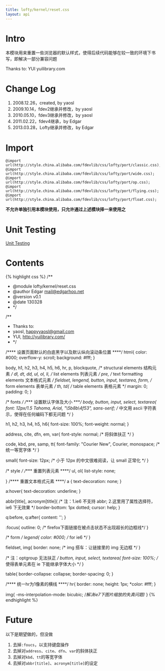 ```yaml
---
title: lofty/kernel/reset.css
layout: api
---
```


# Intro

本模块用来重置一些浏览器的默认样式，使得后续代码能够在较一致的环境下书写，即解决一部分兼容问题

Thanks to: YUI yuilibrary.com

# Change Log

1. 2008.12.26，created, by yaosl
1. 2009.10.14，fdev2继承并修改，by yaosl
1. 2010.05.10，fdev3继承并修改，by yaosl
1. 2011.02.22，fdev4继承，by Edgar
1. 2013.03.28，Lofty继承并修改，by Edgar

# Import

    @import url(http://style.china.alibaba.com/fdevlib/css/lofty/port/classic.css);
    @import url(http://style.china.alibaba.com/fdevlib/css/lofty/port/wide.css);
    @import url(http://style.china.alibaba.com/fdevlib/css/lofty/port/op.css);
    @import url(http://style.china.alibaba.com/fdevlib/css/lofty/port/flying.css);
    @import url(http://style.china.alibaba.com/fdevlib/css/lofty/port/float.css);

**不允许单独引用本模块使用，只允许通过上述模块择一来使用之**

# Unit Testing

[Unit Testing](/tests/specs/kernel/reset/render.html)

# Contents

{% highlight css %}
/**
 * @module lofty/kernel/reset.css
 * @author Edgar <mail@edgarhoo.net>
 * @version v0.1
 * @date 130328
 * */


/**
 * Thanks to:
 * yaosl, happyyaosl@gmail.com
 * YUI, http://yuilibrary.com/
 * */

/**** 设置页面默认的白底黑字以及默认纵向滚动条位置 ****/
html{
	color: #000;
	overflow-y: scroll;
	background: #fff;
}

body, h1, h2, h3, h4, h5, h6, hr, p, blockquote,  /* structural elements 结构元素 */
dl, dt, dd, ul, ol, li, /* list elements 列表元素 */
pre, /* text formatting elements 文本格式元素 */
fieldset, lengend, button, input, textarea, form, /* form elements 表单元素 */
th, td{ /* table elements 表格元素 */
    margin: 0;
    padding: 0;
}


/* fonts */
/**** 设置默认字体及大小 ****/
body, button, input, select, textarea{
    font: 12px/1.5 Tahoma, Arial, "\5b8b\4f53", sans-serif; /* 中文用 ascii 字符表示，使得在任何编码下都无问题 */
}

h1, h2,	h3,	h4, h5, h6{ 
	font-size: 100%; 
	font-weight: normal; 
}

address, cite, dfn, em, var{
    font-style: normal; /* 将斜体扶正 */
}

code, kbd, pre, samp, tt{
    font-family: "Courier New", Courier, monospace; /* 统一等宽字体 */
}

small{
    font-size: 12px; /* 小于 12px 的中文很难阅读，让 small 正常化 */
}


/* style */
/**** 重置列表元素 ****/
ul, ol{
    list-style: none;

}
/**** 重置文本格式元素 ****/
a {
    text-decoration: none;
}

a:hover{
	text-decoration: underline;
}

abbr[title], acronym[title]{ /* 注：1.ie6 不支持 abbr; 2.这里用了属性选择符，ie6 下无效果 */
	border-bottom: 1px dotted;
	cursor: help;
}

q:before, q:after{
    content: '';
}

:focus{
    outline: 0; /* firefox下面链接在被点击状态不出现超长的边框线*/
}


/* form */
legend{
    color: #000; /* for ie6 */
}

fieldset, img{
    border: none; /* img 搭车：让链接里的 img 无边框 */
}

/* 注：optgroup 无法扶正 */
button, input, select, textarea{
    font-size: 100%; /* 使得表单元素在 ie 下能继承字体大小 */
}


table{
	border-collapse: collapse;
	border-spacing: 0;
}

/**** 统一hr为1像素的横线 ****/
hr{
    border: none;
    height: 1px;
    *color: #fff;
}


img{
    -ms-interpolation-mode: bicubic; /*解决ie7下图片缩放的失真问题*/
}
{% endhighlight %}

# Future

以下是期望做的，但没做

1. 去掉`:foucs`，以支持键盘操作
1. 去掉对`address`、`cite`、`dfn`、`var`的斜体扶正
1. 去掉对`kbd`、`tt`的等宽字体
1. 去掉对`abbr[title]`、`acronym[title]`的设定
